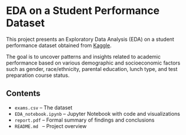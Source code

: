 # EDA on a Student Performance Dataset

This project presents an Exploratory Data Analysis (EDA) on a student performance dataset obtained from [Kaggle](https://www.kaggle.com/datasets/rkiattisak/student-performance-in-mathematics/data).

The goal is to uncover patterns and insights related to academic performance based on various demographic and socioeconomic factors such as gender, race/ethnicity, parental education, lunch type, and test preparation course status.

## Contents

- `exams.csv` – The dataset  
- `EDA_notebook.ipynb` – Jupyter Notebook with code and visualizations  
- `report.pdf` – Formal summary of findings and conclusions  
- `README.md ` – Project overview
